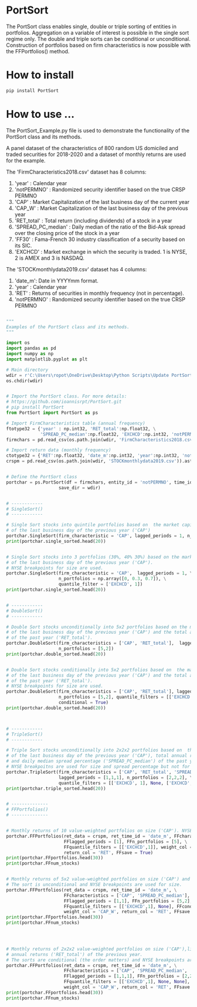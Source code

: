 # PortSort
The PortSort class enables single, double or triple sorting of entities in portfolios. Aggregation on a variable of interest is possible
in the single sort regime only. The double and triple sorts can be conditional or unconditional. Construction of portfolios based on firm characteristics
is now possible with the FFPortfolios() method.

# How to install 
```python
pip install PortSort
```

# How to use ...
The PortSort_Example.py file is used to demonstrate the functionality of the PortSort class and its methods. 

A panel dataset of the characteristics of 800 random US domiciled and traded securities for 2018-2020 and a 
dataset of monthly returns are used for the example. 

The 'FirmCharacteristics2018.csv' dataset has 8 columns:
1. 'year' : Calendar year
2. 'notPERMNO' : Randomized security identifier based on the true CRSP PERMNO
3. 'CAP' : Market Capitalization of the last business day of the current year
4. 'CAP_W' :  Market Capitalization of the last business day of the previous year
5. 'RET_total' : Total return (including dividends) of a stock in a year
6. 'SPREAD_PC_median' : Daily median of the ratio of the Bid-Ask spread over the closing price of the stock
                      in a year
7. 'FF30' : Fama-French 30 industry classification of a security based on its SIC.
8. 'EXCHCD' : Market exchange in which the security is traded. 1 is NYSE, 2 is AMEX and 3 is NASDAQ.

The 'STOCKmonthlydata2019.csv' dataset has 4 columns:
1. 'date_m': Date in YYYYmm format.
2. 'year' : Calendar year
3. 'RET' : Returns of securities in monthly frequency (not in percentage).
4. 'notPERMNO' : Randomized security identifier based on the true CRSP PERMNO


```python

"""
Examples of the PortSort class and its methods.
"""

import os
import pandas as pd
import numpy as np
import matplotlib.pyplot as plt

# Main directory
wdir = r'C:\Users\ropot\OneDrive\Desktop\Python Scripts\Update PortSort'
os.chdir(wdir)


# Import the PortSort class. For more details: 
# https://github.com/ioannisrpt/PortSort.git 
# pip install PortSort
from PortSort import PortSort as ps

# Import FirmCharacteristics table (annual frequency)
ftotype32 = {'year' : np.int32, 'RET_total':np.float32, \
             'SPREAD_PC_median':np.float32, 'EXCHCD':np.int32, 'notPERMNO':np.int32}
firmchars = pd.read_csv(os.path.join(wdir, 'FirmCharacteristics2018.csv')).astype(ftotype32)

# Import return data (monthly frequency)
ctotype32 = {'RET':np.float32, 'date_m':np.int32, 'year':np.int32, 'notPERMNO':np.int32}
crspm = pd.read_csv(os.path.join(wdir, 'STOCKmonthlydata2019.csv')).astype(ctotype32)


# Define the PortSort class
portchar = ps.PortSort(df = firmchars, entity_id = 'notPERMNO', time_id = 'year', \
                    save_dir = wdir)


# ------------
# SingleSort()
# ------------

# Single Sort stocks into quintile portfolios based on  the market capitalization 
# of the last business day of the previous year ('CAP')
portchar.SingleSort(firm_characteristic = 'CAP', lagged_periods = 1, n_portfolios = 5)
print(portchar.single_sorted.head(20))


# Single Sort stocks into 3 portfolios (30%, 40% 30%) based on the market capitalization 
# of the last business day of the previous year ('CAP').
# NYSE breakpoints for size are used.
portchar.SingleSort(firm_characteristic = 'CAP',  lagged_periods = 1, \
                    n_portfolios = np.array([0, 0.3, 0.7]), \
                    quantile_filter = ['EXCHCD', 1])
print(portchar.single_sorted.head(20))


# ------------
# DoubleSort()
# ------------

# Double Sort stocks unconditionally into 5x2 portfolios based on the market capitalization 
# of the last business day of the previous year ('CAP') and the total annual return 
# of the past year ('RET_total').
portchar.DoubleSort(firm_characteristics = ['CAP', 'RET_total'],  lagged_periods = [1,1], \
                    n_portfolios = [5,2])
print(portchar.double_sorted.head(20))


# Double Sort stocks conditionally into 5x2 portfolios based on  the market capitalization 
# of the last business day of the previous year ('CAP') and the total annual return 
# of the past year ('RET_total').
# NYSE breakpoints for size are used.
portchar.DoubleSort(firm_characteristics = ['CAP', 'RET_total'], lagged_periods = [1,1], \
                    n_portfolios = [5,2], quantile_filters = [['EXCHCD', 1], None], \
                    conditional = True)
print(portchar.double_sorted.head(20))



# ------------
# TripleSort()
# ------------

# Triple Sort stocks unconditionally into 2x2x2 portfolios based on  the market capitalization 
# of the last business day of the previous year ('CAP'), total annual return ('RET_total')
# and daily median spread percentage ('SPREAD_PC_median') of the past year.
# NYSE breakpoitns are used for size and spread percentage but not for total return.
portchar.TripleSort(firm_characteristics = ['CAP', 'RET_total', 'SPREAD_PC_median'], \
                    lagged_periods = [1,1,1], n_portfolios = [2,2,2], \
                    quantile_filters = [['EXCHCD', 1], None, ['EXCHCD', 1]])
print(portchar.triple_sorted.head(20))


# --------------
# FFPortfolios()
# --------------


# Monthly returns of 10 value-weighted portfolios on size ('CAP'). NYSE breakpoints are used.
portchar.FFPortfolios(ret_data = crspm, ret_time_id = 'date_m', FFcharacteristics = ['CAP'], \
                      FFlagged_periods = [1], FFn_portfolios = [5], \
                      FFquantile_filters = [['EXCHCD',1]], weight_col = 'CAP_W', \
                      return_col = 'RET', FFsave = True)
print(portchar.FFportfolios.head(30))
print(portchar.FFnum_stocks)


# Monthly returns of 5x2 value-weighted portfolios on size ('CAP') and liquidity ('SPREAD_PC_median').
# The sort is unconditional and NYSE breakpoints are used for size.
portchar.FFPortfolios(ret_data = crspm, ret_time_id = 'date_m', \
                      FFcharacteristics = ['CAP', 'SPREAD_PC_median'], \
                      FFlagged_periods = [1,1], FFn_portfolios = [5,2], \
                      FFquantile_filters = [['EXCHCD',1], None], FFconditional = False, \
                      weight_col = 'CAP_W', return_col = 'RET', FFsave = True)
print(portchar.FFportfolios.head(30))
print(portchar.FFnum_stocks)



    
# Monthly returns of 2x2x2 value-weighted portfolios on size ('CAP'),liquidity ('SPREAD_PC_median') and 
# annual returns ('RET_total') of the previous year.
# The sorts are conditional (the order matters) and NYSE breakpoints are used for size.
portchar.FFPortfolios(ret_data = crspm, ret_time_id = 'date_m', \
                      FFcharacteristics = ['CAP', 'SPREAD_PC_median', 'RET_total'], \
                      FFlagged_periods = [1,1,1], FFn_portfolios = [2,2,2], \
                      FFquantile_filters = [['EXCHCD',1], None, None], FFconditional = True, \
                      weight_col = 'CAP_W', return_col = 'RET', FFsave = True)
print(portchar.FFportfolios.head(30))
print(portchar.FFnum_stocks)    

```









